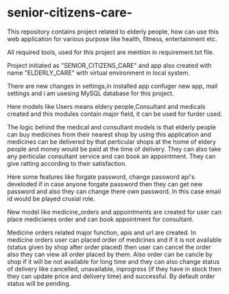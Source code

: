 # senior-citizens-care-
This repository contains project related to elderly people, how can use this web application for  various purpose like health, fitness, entertainment etc.

All required tools, used for this project are mention in requirement.txt file.

Project initiated as "SENIOR_CITIZENS_CARE" and app also created with name "ELDERLY_CARE" with virtual environment in local system.

There are new changes in settings,in installed app confuger new app, mail settings and i am usesing MySQL database for this project.

Here models like Users means eldery people,Consultant and medicals created and this modules contain major field, it can be used for furder used.

The logic behind the medical and consultant models is that elderly people can buy medicines from their nearest shop by using this application and medicines can be delivered by that perticular shops at the home of eldery people and money would be paid at the time of delivery. They can also take any perticular consultant service and can book an appointment. They can give ratting according to their satisfaction.

Here some features like forgate password, change password api's develoded if in case anyone forgate password then they can get new password and also they can change there own password. In this case email id would be played crusial role.

New model like medicine_orders and appointments are created for user can place medicianes order and can book appointment for consultant.

Medicine orders related major function, apis and url are created. In medicine orders user can placed order of medicines and if it is not available (status given by shop after order placed) then user can cancel the order also they can view all order placed by them. Also order can be cancle by shop if it will be not available for long time and they can also change status of delivery like cancelled, unavailable, inprogress (if they have in stock then they can update price and delivery time) and successful. By default order status will be pending.
